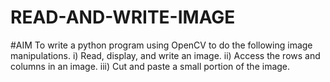 # READ-AND-WRITE-IMAGE
#AIM
To write a python program using OpenCV to do the following image manipulations. i) Read, display, and write an image. ii) Access the rows and columns in an image. iii) Cut and paste a small portion of the image.
